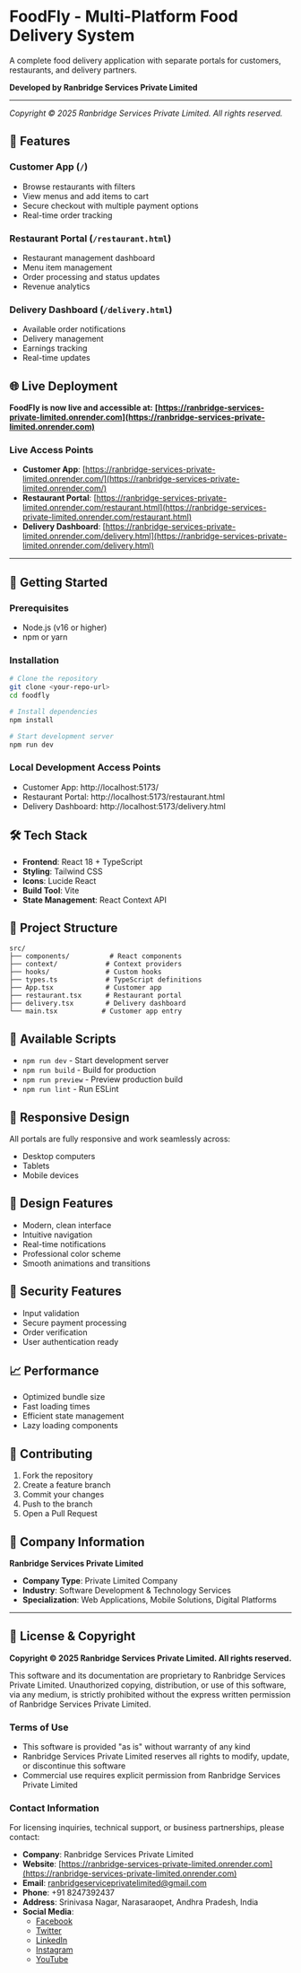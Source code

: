 # FoodFly - Multi-Platform Food Delivery System

A complete food delivery application with separate portals for customers, restaurants, and delivery partners.

**Developed by Ranbridge Services Private Limited**

---

*Copyright © 2025 Ranbridge Services Private Limited. All rights reserved.*

## 🌟 Features

### Customer App (`/`)
- Browse restaurants with filters
- View menus and add items to cart
- Secure checkout with multiple payment options
- Real-time order tracking

### Restaurant Portal (`/restaurant.html`)
- Restaurant management dashboard
- Menu item management
- Order processing and status updates
- Revenue analytics

### Delivery Dashboard (`/delivery.html`)
- Available order notifications
- Delivery management
- Earnings tracking
- Real-time updates

## 🌐 Live Deployment

**FoodFly is now live and accessible at:**
**[https://ranbridge-services-private-limited.onrender.com](https://ranbridge-services-private-limited.onrender.com)**

### Live Access Points
- **Customer App**: [https://ranbridge-services-private-limited.onrender.com/](https://ranbridge-services-private-limited.onrender.com/)
- **Restaurant Portal**: [https://ranbridge-services-private-limited.onrender.com/restaurant.html](https://ranbridge-services-private-limited.onrender.com/restaurant.html)
- **Delivery Dashboard**: [https://ranbridge-services-private-limited.onrender.com/delivery.html](https://ranbridge-services-private-limited.onrender.com/delivery.html)

---

## 🚀 Getting Started

### Prerequisites
- Node.js (v16 or higher)
- npm or yarn

### Installation
```bash
# Clone the repository
git clone <your-repo-url>
cd foodfly

# Install dependencies
npm install

# Start development server
npm run dev
```

### Local Development Access Points
- Customer App: http://localhost:5173/
- Restaurant Portal: http://localhost:5173/restaurant.html
- Delivery Dashboard: http://localhost:5173/delivery.html

## 🛠️ Tech Stack
- **Frontend**: React 18 + TypeScript
- **Styling**: Tailwind CSS
- **Icons**: Lucide React
- **Build Tool**: Vite
- **State Management**: React Context API

## 📁 Project Structure
```
src/
├── components/          # React components
├── context/            # Context providers
├── hooks/              # Custom hooks
├── types.ts            # TypeScript definitions
├── App.tsx             # Customer app
├── restaurant.tsx      # Restaurant portal
├── delivery.tsx        # Delivery dashboard
└── main.tsx           # Customer app entry
```

## 🔧 Available Scripts
- `npm run dev` - Start development server
- `npm run build` - Build for production
- `npm run preview` - Preview production build
- `npm run lint` - Run ESLint

## 📱 Responsive Design
All portals are fully responsive and work seamlessly across:
- Desktop computers
- Tablets
- Mobile devices

## 🎨 Design Features
- Modern, clean interface
- Intuitive navigation
- Real-time notifications
- Professional color scheme
- Smooth animations and transitions

## 🔐 Security Features
- Input validation
- Secure payment processing
- Order verification
- User authentication ready

## 📈 Performance
- Optimized bundle size
- Fast loading times
- Efficient state management
- Lazy loading components

## 🤝 Contributing
1. Fork the repository
2. Create a feature branch
3. Commit your changes
4. Push to the branch
5. Open a Pull Request

## 🏢 Company Information

**Ranbridge Services Private Limited**

- **Company Type**: Private Limited Company
- **Industry**: Software Development & Technology Services
- **Specialization**: Web Applications, Mobile Solutions, Digital Platforms

---

## 📄 License & Copyright

**Copyright © 2025 Ranbridge Services Private Limited. All rights reserved.**

This software and its documentation are proprietary to Ranbridge Services Private Limited. Unauthorized copying, distribution, or use of this software, via any medium, is strictly prohibited without the express written permission of Ranbridge Services Private Limited.

### Terms of Use
- This software is provided "as is" without warranty of any kind
- Ranbridge Services Private Limited reserves all rights to modify, update, or discontinue this software
- Commercial use requires explicit permission from Ranbridge Services Private Limited

### Contact Information
For licensing inquiries, technical support, or business partnerships, please contact:
- **Company**: Ranbridge Services Private Limited
- **Website**: [https://ranbridge-services-private-limited.onrender.com](https://ranbridge-services-private-limited.onrender.com)
- **Email**: ranbridgeserviceprivatelimited@gmail.com
- **Phone**: +91 8247392437
- **Address**: Srinivasa Nagar, Narasaraopet, Andhra Pradesh, India
- **Social Media**: 
  - [Facebook](https://www.facebook.com/profile.php?id=61578597456959)
  - [Twitter](https://x.com/RanbridgePvtLtd)
  - [LinkedIn](https://www.linkedin.com/in/ranbridge-services-private-limited-company-a98983376/)
  - [Instagram](https://www.instagram.com/ranbridgeserviceprivatelimited)
  - [YouTube](https://youtube.com/@ranbridgeservicesprivatelimite)
